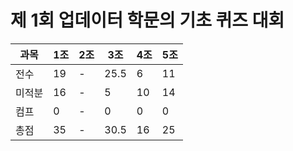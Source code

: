 # 제 1회 업데이터 학문의 기초 퀴즈 대회
|과목|1조|2조|3조|4조|5조|
|---|---|---|---|---|---|
|전수|19|-|25.5|6|11|
|미적분|16|-|5|10|14|
|컴프|0|-|0|0|0|
|총점|35|-|30.5|16|25|

